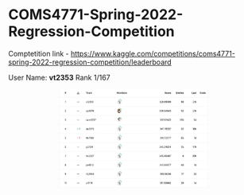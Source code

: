 # COMS4771-Spring-2022-Regression-Competition

Comptetition link - https://www.kaggle.com/competitions/coms4771-spring-2022-regression-competition/leaderboard

User Name: **vt2353**
Rank 1/167

<p align="center">
  <img src="/reports/standings.png" width="300" height="200" title="Standings">
</p>

